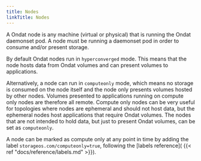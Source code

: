 ```yaml
---
title: Nodes
linkTitle: Nodes
---
```


A Ondat node is any machine (virtual or physical) that is running the
Ondat daemonset pod. A node must be running a daemonset pod in order to
consume and/or present storage.

By default Ondat nodes run in `hyperconverged` mode. This means that the
node hosts data from Ondat volumes and can present volumes to applications.

Alternatively, a node can run in `computeonly` mode, which means no storage is
consumed on the node itself and the node only presents volumes hosted by
other nodes. Volumes presented to applications running on compute only nodes
are therefore all remote. Compute only nodes can be very useful for topologies
where nodes are ephemeral and should not host data, but the ephemeral nodes
host applications that require Ondat volumes. The nodes that are not
intended to hold data, but just to present Ondat volumes, can be set as
`computeonly`.

A node can be marked as compute only at any point in time by adding the label
`storageos.com/computeonly=true`, following the [labels reference](
{{< ref "docs/reference/labels.md" >}}).
